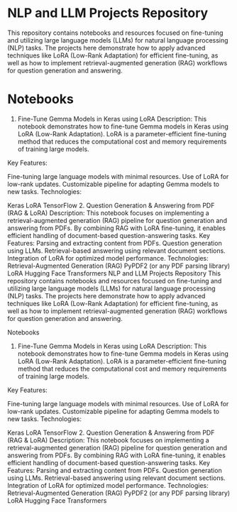 # NLP and LLM Projects Repository
This repository contains notebooks and resources focused on fine-tuning and utilizing large language models (LLMs) for natural language processing (NLP) tasks. The projects here demonstrate how to apply advanced techniques like LoRA (Low-Rank Adaptation) for efficient fine-tuning, as well as how to implement retrieval-augmented generation (RAG) workflows for question generation and answering.

# Notebooks
1. Fine-Tune Gemma Models in Keras using LoRA
Description:
This notebook demonstrates how to fine-tune Gemma models in Keras using LoRA (Low-Rank Adaptation). LoRA is a parameter-efficient fine-tuning method that reduces the computational cost and memory requirements of training large models.

Key Features:

Fine-tuning large language models with minimal resources.
Use of LoRA for low-rank updates.
Customizable pipeline for adapting Gemma models to new tasks.
Technologies:

Keras
LoRA
TensorFlow
2. Question Generation & Answering from PDF (RAG & LoRA)
Description:
This notebook focuses on implementing a retrieval-augmented generation (RAG) pipeline for question generation and answering from PDFs. By combining RAG with LoRA fine-tuning, it enables efficient handling of document-based question-answering tasks.
Key Features:
Parsing and extracting content from PDFs.
Question generation using LLMs.
Retrieval-based answering using relevant document sections.
Integration of LoRA for optimized model performance.
Technologies:
Retrieval-Augmented Generation (RAG)
PyPDF2 (or any PDF parsing library)
LoRA
Hugging Face Transformers
NLP and LLM Projects Repository
This repository contains notebooks and resources focused on fine-tuning and utilizing large language models (LLMs) for natural language processing (NLP) tasks. The projects here demonstrate how to apply advanced techniques like LoRA (Low-Rank Adaptation) for efficient fine-tuning, as well as how to implement retrieval-augmented generation (RAG) workflows for question generation and answering.

Notebooks
1. Fine-Tune Gemma Models in Keras using LoRA
Description:
This notebook demonstrates how to fine-tune Gemma models in Keras using LoRA (Low-Rank Adaptation). LoRA is a parameter-efficient fine-tuning method that reduces the computational cost and memory requirements of training large models.

Key Features:

Fine-tuning large language models with minimal resources.
Use of LoRA for low-rank updates.
Customizable pipeline for adapting Gemma models to new tasks.
Technologies:

Keras
LoRA
TensorFlow
2. Question Generation & Answering from PDF (RAG & LoRA)
Description:
This notebook focuses on implementing a retrieval-augmented generation (RAG) pipeline for question generation and answering from PDFs. By combining RAG with LoRA fine-tuning, it enables efficient handling of document-based question-answering tasks.
Key Features:
Parsing and extracting content from PDFs.
Question generation using LLMs.
Retrieval-based answering using relevant document sections.
Integration of LoRA for optimized model performance.
Technologies:
Retrieval-Augmented Generation (RAG)
PyPDF2 (or any PDF parsing library)
LoRA
Hugging Face Transformers
